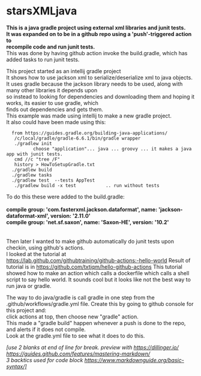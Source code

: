 # starsXMLjava  
<b>This is a java gradle project using external xml libraries and junit tests.  
It was expanded on to be in a github repo using a 'push'-triggered action to   
 recompile code and run junit tests.</b>  
 This was done by having github action invoke the build.gradle, which has added tasks to run junit tests.  
  
This project started as an intellij gradle project  
It shows how to use jackson xml to serialize/deserialize xml to java objects.
It uses gradle because the jackson library needs to be used, along with many other libraries it depends upon  
so instead to looking for dependencies and downloading them and hoping it works, its easier to use gradle, which  
finds out dependencies and gets them.  
This example was made using intellij to make a new gradle project.  
It also could have been made using this:  

```
  from https://guides.gradle.org/building-java-applications/   
   /c/local/gradle/gradle-6.6.1/bin/gradle wrapper    
   ./gradlew init    
          choose "application"... java ... groovy ... it makes a java app with junit tests.   
   cmd //c "tree /F"     
   history > HowToSetupGradle.txt  
  ./gradlew build  
  ./gradlew tasks  
  ./gradlew test  --tests AppTest  
   ./gradlew build -x test           .. run without tests  
```
  
To do this these were added to the build.gradle:  
<br/><b>compile group: 'com.fasterxml.jackson.dataformat', name: 'jackson-dataformat-xml', version: '2.11.0'  
compile group: 'net.sf.saxon', name: 'Saxon-HE', version: '10.2'</b>  
<br/>  
Then later I wanted to make github automatically do junit tests upon checkin, using github's actions.  
I looked at the tutorial at   
https://lab.github.com/githubtraining/github-actions:-hello-world
Result of tutorial is in https://github.com/txtjqm/hello-github-actions
This tutorial showed how to make an action which calls a dockerfile which calls a shell script to say hello world.
It sounds cool but it looks like not the best way to run java or gradle.

The way to do java/gradle is call gradle in one step from the .github/workflows/gradle.yml file.
Create this by going to github console for this project and:  
click actions at top, then choose new "gradle" action.  
This made a "gradle build" happen whenever a push is done to the repo, and alerts if it does not compile.  
Look at the gradle.yml file to see what it does to do this.

*[use 2 blanks at end of line for break. preview with https://dillinger.io/   
 https://guides.github.com/features/mastering-markdown/  
 3 backtics used for code block      https://www.markdownguide.org/basic-syntax/]*
